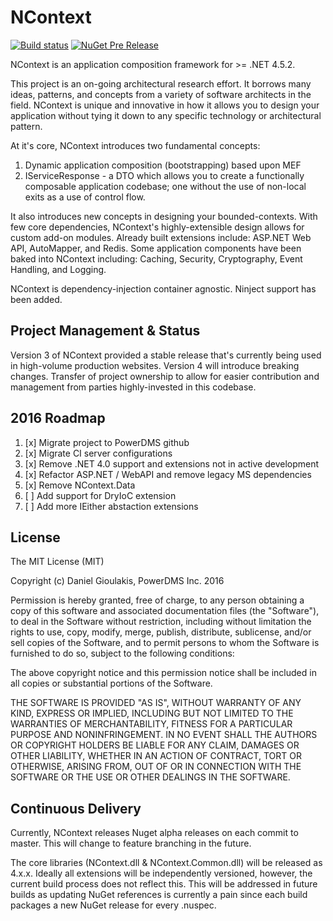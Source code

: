 NContext
========
[![Build status](https://ci.appveyor.com/api/projects/status/8ov1tf29ju5mp93b/branch/master?svg=true)](https://ci.appveyor.com/project/powerdms/ncontext/branch/master) [![NuGet Pre Release](https://img.shields.io/nuget/vpre/NContext.svg)](https://www.nuget.org/packages?q=ncontext)

NContext is an application composition framework for >= .NET 4.5.2.

This project is an on-going architectural research effort. It borrows many
ideas, patterns, and concepts from a variety of software architects in the
field. NContext is unique and innovative in how it allows you to design your
application without tying it down to any specific technology or architectural
pattern.

At it's core, NContext introduces two fundamental concepts: 
  1. Dynamic application composition (bootstrapping) based upon MEF  
  2. IServiceResponse - a DTO which allows you to create a functionally composable application codebase; one without the use of non-local exits as a use of control flow.

It also introduces new concepts in designing your bounded-contexts. With few
core dependencies, NContext's highly-extensible design allows for custom add-on
modules. Already built extensions include: ASP.NET Web API, AutoMapper, and Redis. Some application components have 
been baked into NContext including: Caching, Security, Cryptography, Event Handling, 
and Logging.

NContext is dependency-injection container agnostic. Ninject support has been added.

Project Management & Status
---------------------------
Version 3 of NContext provided a stable release that's currently being used in 
high-volume production websites.  Version 4 will introduce breaking changes. 
Transfer of project ownership to allow for easier contribution and management 
from parties highly-invested in this codebase.

2016 Roadmap
------------
  1. [x] Migrate project to PowerDMS github
  2. [x] Migrate CI server configurations
  3. [x] Remove .NET 4.0 support and extensions not in active development
  4. [x] Refactor ASP.NET / WebAPI and remove legacy MS dependencies
  5. [x] Remove NContext.Data
  6. [ ] Add support for DryIoC extension
  7. [ ] Add more IEither abstaction extensions

License
-------
The MIT License (MIT)

Copyright (c) Daniel Gioulakis, PowerDMS Inc. 2016

Permission is hereby granted, free of charge, to any person obtaining a copy
of this software and associated documentation files (the "Software"), to deal
in the Software without restriction, including without limitation the rights
to use, copy, modify, merge, publish, distribute, sublicense, and/or sell
copies of the Software, and to permit persons to whom the Software is
furnished to do so, subject to the following conditions:

The above copyright notice and this permission notice shall be included in
all copies or substantial portions of the Software.

THE SOFTWARE IS PROVIDED "AS IS", WITHOUT WARRANTY OF ANY KIND, EXPRESS OR
IMPLIED, INCLUDING BUT NOT LIMITED TO THE WARRANTIES OF MERCHANTABILITY,
FITNESS FOR A PARTICULAR PURPOSE AND NONINFRINGEMENT. IN NO EVENT SHALL THE
AUTHORS OR COPYRIGHT HOLDERS BE LIABLE FOR ANY CLAIM, DAMAGES OR OTHER
LIABILITY, WHETHER IN AN ACTION OF CONTRACT, TORT OR OTHERWISE, ARISING FROM,
OUT OF OR IN CONNECTION WITH THE SOFTWARE OR THE USE OR OTHER DEALINGS IN
THE SOFTWARE.

Continuous Delivery
-------------------
Currently, NContext releases Nuget alpha releases on each commit to master.  This will change to feature branching in the future.

The core libraries (NContext.dll & NContext.Common.dll) will be released as 4.x.x. 
Ideally all extensions will be independently versioned, however, the current build process does not reflect this. 
This will be addressed in future builds as updating NuGet references is currently a pain since each build packages 
a new NuGet release for every .nuspec.
